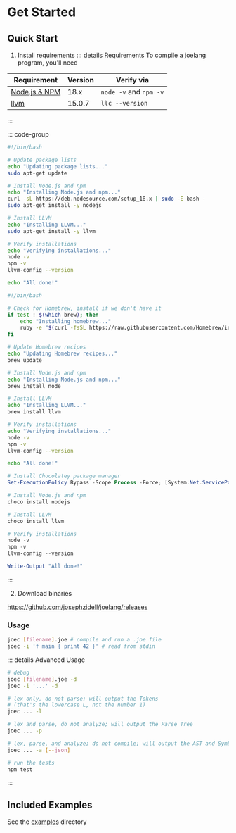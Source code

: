 # Get Started

## Quick Start

1. Install requirements
::: details Requirements
To compile a joelang program, you'll need

| Requirement | Version | Verify via |
| --- | --- | --- |
| [Node.js & NPM](https://nodejs.org/en) | 18.x | `node -v` and `npm -v` |
| [llvm](https://releases.llvm.org/) | 15.0.7 | `llc --version` |
:::

::: code-group

```bash [Ubuntu/Debian]
#!/bin/bash

# Update package lists
echo "Updating package lists..."
sudo apt-get update

# Install Node.js and npm
echo "Installing Node.js and npm..."
curl -sL https://deb.nodesource.com/setup_18.x | sudo -E bash -
sudo apt-get install -y nodejs

# Install LLVM
echo "Installing LLVM..."
sudo apt-get install -y llvm

# Verify installations
echo "Verifying installations..."
node -v
npm -v
llvm-config --version

echo "All done!"
```

```bash [Mac (via Homebrew)]
#!/bin/bash

# Check for Homebrew, install if we don't have it
if test ! $(which brew); then
	echo "Installing homebrew..."
	ruby -e "$(curl -fsSL https://raw.githubusercontent.com/Homebrew/install/master/install)"
fi

# Update Homebrew recipes
echo "Updating Homebrew recipes..."
brew update

# Install Node.js and npm
echo "Installing Node.js and npm..."
brew install node

# Install LLVM
echo "Installing LLVM..."
brew install llvm

# Verify installations
echo "Verifying installations..."
node -v
npm -v
llvm-config --version

echo "All done!"
```

```ps1 [Windows (via PowerShell and Chocolatey)]
# Install Chocolatey package manager
Set-ExecutionPolicy Bypass -Scope Process -Force; [System.Net.ServicePointManager]::SecurityProtocol = [System.Net.ServicePointManager]::SecurityProtocol -bor 3072; iex ((New-Object System.Net.WebClient).DownloadString('https://chocolatey.org/install.ps1'))

# Install Node.js and npm
choco install nodejs

# Install LLVM
choco install llvm

# Verify installations
node -v
npm -v
llvm-config --version

Write-Output "All done!"
```

:::

2. Download binaries

https://github.com/josephzidell/joelang/releases

### Usage

```bash
joec [filename].joe # compile and run a .joe file
joec -i 'f main { print 42 }' # read from stdin
```

::: details Advanced Usage

```bash
# debug
joec [filename].joe -d
joec -i '...' -d

# lex only, do not parse; will output the Tokens
# (that's the lowercase L, not the number 1)
joec ... -l

# lex and parse, do not analyze; will output the Parse Tree
joec ... -p

# lex, parse, and analyze; do not compile; will output the AST and Symbol Table
joec ... -a [--json]

# run the tests
npm test
```

:::

## Included Examples

See the [examples](https://github.com/josephzidell/joelang/tree/main/examples) directory
